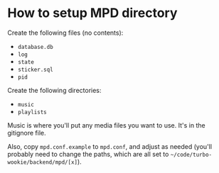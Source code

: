 # How to setup MPD directory

Create the following files (no contents):

- `database.db`
- `log`
- `state`
- `sticker.sql`
- `pid`

Create the following directories:

- `music`
- `playlists`

Music is where you'll put any media files you want to use. It's in the gitignore file.

Also, copy `mpd.conf.example` to `mpd.conf`, and adjust as needed (you'll probably need to change the paths, which are all set to `~/code/turbo-wookie/backend/mpd/[x]`).